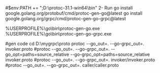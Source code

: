 #$env:PATH += ";D:\protoc-31.1-win64\bin"
2- Run
go install google.golang.org/protobuf/cmd/protoc-gen-go@latest
go install google.golang.org/grpc/cmd/protoc-gen-go-grpc@latest

%USERPROFILE%\go\bin\protoc-gen-go.exe
%USERPROFILE%\go\bin\protoc-gen-go-grpc.exe

#gen code cd D:\mygrpc\proto
protoc --go_out=. --go-grpc_out=. invoker.proto
#protoc   --go_out=.   --go-grpc_out=. --go_opt=paths=source_relative --go-grpc_opt=paths=source_relative  invoker.proto
#protoc --go_out=. --go-grpc_out=.  invoker/invoker.proto
#protoc --go_out=. --go-grpc_out=.  caller/caller.proto